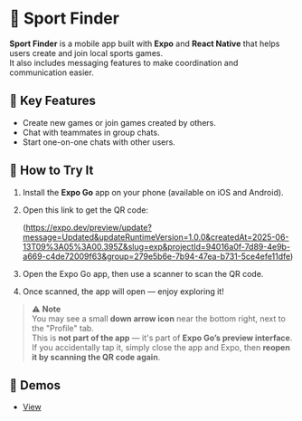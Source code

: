# 📱 Sport Finder

**Sport Finder** is a mobile app built with **Expo** and **React Native** that helps users create and join local sports games.  
It also includes messaging features to make coordination and communication easier.

## 🔑 Key Features
- Create new games or join games created by others.
- Chat with teammates in group chats.
- Start one-on-one chats with other users.

## 🚀 How to Try It
1. Install the **Expo Go** app on your phone (available on iOS and Android).
2. Open this link to get the QR code:

   (https://expo.dev/preview/update?message=Updated&updateRuntimeVersion=1.0.0&createdAt=2025-06-13T09%3A05%3A00.395Z&slug=exp&projectId=94016a0f-7d89-4e9b-a669-c4de72009f63&group=279e5b6e-7b94-47ea-b731-5ce4efe11dfe)
   
3. Open the Expo Go app, then use a scanner to scan the QR code.
4. Once scanned, the app will open — enjoy exploring it!

> ⚠️ **Note**  
> You may see a small **down arrow icon** near the bottom right, next to the "Profile" tab.  
> This is **not part of the app** — it's part of **Expo Go’s preview interface**.  
> If you accidentally tap it, simply close the app and Expo, then **reopen it by scanning the QR code again**.


## 🎥 Demos

- [View](./screenshots/interactions.pdf)


